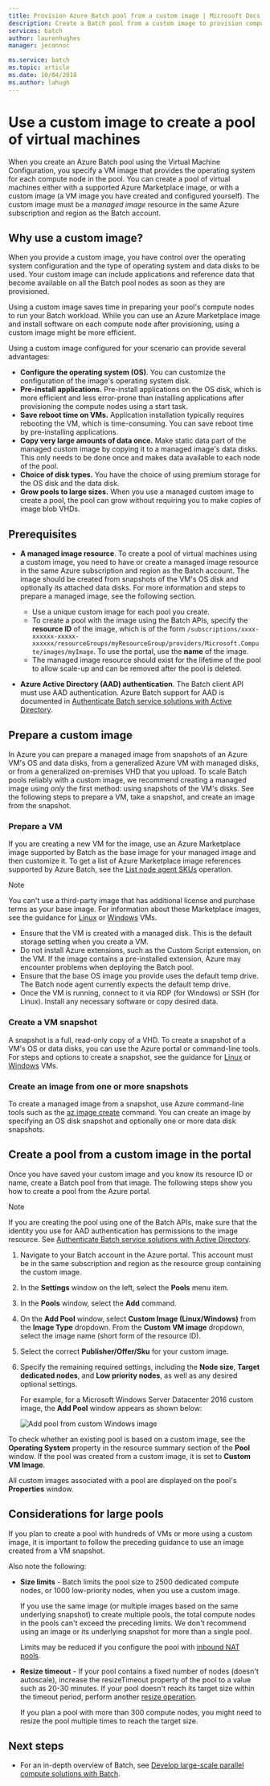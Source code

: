 ```yaml
---
title: Provision Azure Batch pool from a custom image | Microsoft Docs
description: Create a Batch pool from a custom image to provision compute nodes that contain the software and data that you need for your application. Custom images are an efficient way to configure compute nodes to run your Batch workloads.
services: batch
author: laurenhughes
manager: jeconnoc

ms.service: batch
ms.topic: article
ms.date: 10/04/2018
ms.author: lahugh
---
```


# Use a custom image to create a pool of virtual machines 

When you create an Azure Batch pool using the Virtual Machine Configuration, you specify a VM image that provides the operating system for each compute node in the pool. You can create a pool of virtual machines either with a supported Azure Marketplace image, or with a custom image (a VM image you have created and configured yourself). The custom image must be a *managed image* resource in the same Azure subscription and region as the Batch account.

## Why use a custom image?

When you provide a custom image, you have control over the operating system configuration and the type of operating system and data disks to be used. Your custom image can include applications and reference data that become available on all the Batch pool nodes as soon as they are provisioned.

Using a custom image saves time in preparing your pool's compute nodes to run your Batch workload. While you can use an Azure Marketplace image and install software on each compute node after provisioning, using a custom image might be more efficient.

Using a custom image configured for your scenario can provide several advantages:

- **Configure the operating system (OS)**. You can customize the configuration of the image's operating system disk. 
- **Pre-install applications.** Pre-install applications on the OS disk, which is more efficient and less error-prone than installing applications after provisioning the compute nodes using a start task.
- **Save reboot time on VMs.** Application installation typically requires rebooting the VM, which is time-consuming. You can save reboot time by pre-installing applications. 
- **Copy very large amounts of data once.** Make static data part of the managed custom image by copying it to a managed image's data disks. This only needs to be done once and makes data available to each node of the pool.
- **Choice of disk types.** You have the choice of using premium storage for the OS disk and the data disk.
- **Grow pools to large sizes.** When you use a managed custom image to create a pool, the pool can grow without requiring you to make copies of image blob VHDs. 


## Prerequisites

- **A managed image resource**. To create a pool of virtual machines using a custom image, you need to have or create a managed image resource in the same Azure subscription and region as the Batch account. The image should be created from snapshots of the VM's OS disk and optionally its attached data disks. For more information and steps to prepare a managed image, see the following section. 
  - Use a unique custom image for each pool you create.
  - To create a pool with the image using the Batch APIs, specify the **resource ID** of the image, which is of the form `/subscriptions/xxxx-xxxxxx-xxxxx-xxxxxx/resourceGroups/myResourceGroup/providers/Microsoft.Compute/images/myImage`. To use the portal, use the **name** of the image.  
  - The managed image resource should exist for the lifetime of the pool to allow scale-up and can be removed after the pool is deleted.

- **Azure Active Directory (AAD) authentication**. The Batch client API must use AAD authentication. Azure Batch support for AAD is documented in [Authenticate Batch service solutions with Active Directory](batch-aad-auth.md).

## Prepare a custom image

In Azure you can prepare a managed image from snapshots of an Azure VM's OS and data disks, from a generalized Azure VM with managed disks, or from a generalized on-premises VHD that you upload. To scale Batch pools reliably with a custom image, we recommend creating a managed image using *only* the first method: using snapshots of the VM's disks. See the following steps to prepare a VM, take a snapshot, and create an image from the snapshot. 

### Prepare a VM 

If you are creating a new VM for the image, use an Azure Marketplace image supported by Batch as the base image for your managed image and then customize it.  To get a list of Azure Marketplace image references supported by Azure Batch, see the [List node agent SKUs](/rest/api/batchservice/account/listnodeagentskus) operation. 

> [!NOTE]
> You can't use a third-party image that has additional license and purchase terms as your base image. For information about these Marketplace images, see the guidance for [Linux](../virtual-machines/linux/cli-ps-findimage.md#deploy-an-image-with-marketplace-terms
) or [Windows](../virtual-machines/windows/cli-ps-findimage.md#deploy-an-image-with-marketplace-terms
) VMs.


* Ensure that the VM is created with a managed disk. This is the default storage setting when you create a VM.
* Do not install Azure extensions, such as the Custom Script extension, on the VM. If the image contains a pre-installed extension, Azure may encounter problems when deploying the Batch pool.
* Ensure that the base OS image you provide uses the default temp drive. The Batch node agent currently expects the default temp drive.
* Once the VM is running, connect to it via RDP (for Windows) or SSH (for Linux). Install any necessary software or copy desired data.  

### Create a VM snapshot

A snapshot is a full, read-only copy of a VHD. To create a snapshot of a VM's OS or data disks, you can use the Azure portal or command-line tools. For steps and options to create a snapshot, see the guidance for [Linux](../virtual-machines/linux/snapshot-copy-managed-disk.md) or [Windows](../virtual-machines/windows/snapshot-copy-managed-disk.md) VMs.

### Create an image from one or more snapshots

To create a managed image from a snapshot, use Azure command-line tools such as the [az image create](/cli/azure/image) command. You can create an image by specifying an OS disk snapshot and optionally one or more data disk snapshots.

## Create a pool from a custom image in the portal

Once you have saved your custom image and you know its resource ID or name, create a Batch pool from that image. The following steps show you how to create a pool from the Azure portal.

> [!NOTE]
> If you are creating the pool using one of the Batch APIs, make sure that the identity you use for AAD authentication has permissions to the image resource. See [Authenticate Batch service solutions with Active Directory](batch-aad-auth.md).
>

1. Navigate to your Batch account in the Azure portal. This account must be in the same subscription and region as the resource group containing the custom image. 
2. In the **Settings** window on the left, select the **Pools** menu item.
3. In the **Pools** window, select the **Add** command.
4. On the **Add Pool** window, select **Custom Image (Linux/Windows)** from the **Image Type** dropdown. From the **Custom VM image** dropdown, select the image name (short form of the resource ID).
5. Select the correct **Publisher/Offer/Sku** for your custom image.
6. Specify the remaining required settings, including the **Node size**, **Target dedicated nodes**, and **Low priority nodes**, as well as any desired optional settings.

    For example, for a Microsoft Windows Server Datacenter 2016 custom image, the **Add Pool** window appears as shown below:

    ![Add pool from custom Windows image](media/batch-custom-images/add-pool-custom-image.png)
  
To check whether an existing pool is based on a custom image, see the **Operating System** property in the resource summary section of the **Pool** window. If the pool was created from a custom image, it is set to **Custom VM Image**.

All custom images associated with a pool are displayed on the pool's **Properties** window.

## Considerations for large pools

If you plan to create a pool with hundreds of VMs or more using a custom image, it is important to follow the preceding guidance to use an image created from a VM snapshot.

Also note the following:

- **Size limits** - Batch limits the pool size to 2500 dedicated compute nodes, or 1000 low-priority nodes, when you use a custom image.

  If you use the same image (or multiple images based on the same underlying snapshot) to create multiple pools, the total compute nodes in the pools can't exceed the preceding limits. We don't recommend using an image or its underlying snapshot for more than a single pool.

  Limits may be reduced if you configure the pool with [inbound NAT pools](pool-endpoint-configuration.md).

- **Resize timeout** - If your pool contains a fixed number of nodes (doesn't autoscale), increase the resizeTimeout property of the pool to a value such as 20-30 minutes. If your pool doesn't reach its target size within the timeout period, perform another [resize operation](/rest/api/batchservice/pool/resize).

  If you plan a pool with more than 300 compute nodes, you might need to resize the pool multiple times to reach the target size.

## Next steps

- For an in-depth overview of Batch, see [Develop large-scale parallel compute solutions with Batch](batch-api-basics.md).

